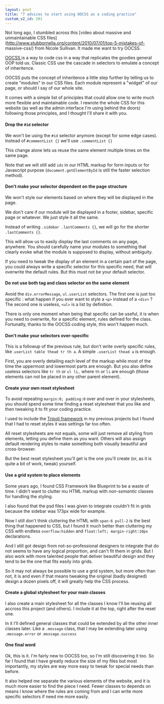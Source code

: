 ```yaml
---
layout: post
title: "7 advices to start using OOCSS as a coding practice"
custom_v2_id: 201
---
```


Not long ago, I stumbled across this [video about massive and unmaintainable
CSS files](http://www.stubbornella.org/content/2010/07/01/top-5-mistakes-of-
massive-css/) from Nicole Sullivan. It made me want to try OOCSS.

[OOCSS ](http://wiki.github.com/stubbornella/oocss/)is a way to code css in a
way that replicates the goodies general OOP told us. Classic CSS use the
cascade in selectors to emulate a concept of inheritence.

OOCSS puts the concept of inheritence a little step further by telling us to
create "modules" in our CSS files. Each module represent a "widget" of our
page, or should I say of our whole site.

It comes with a simple list of principles that could allow one to write much
more flexible and maintainable code. I rewrote the whole CSS for this website
(as well as the admin interface I'm using behind the doors) following those
principles, and I thought I'll share it with you.

#### Drop the `#id` selector

We won't be using the `#id` selector anymore (except for some edge cases).
Instead of `#commentList {}` we'll use `.commentList {}`

This change alone lets us reuse the same element multiple times on the same
page.

Note that we will still add `ids` in our HTML markup for form inputs or for
Javascript purpose (`document.getElementById` is still the faster selection
method).

#### Don't make your selector dependent on the page structure

We won't style our elements based on where they will be displayed in the page.

We don't care if our module will be displayed in a footer, sidebar, specific
page or whatever. We just style it all the same.

Instead of writing `.sidebar .lastComments {}`, we will go for the shorter
`.lastComments {}`.

This will allow us to easily display the last comments on any page, anywhere.
You should carefully name your modules to something that clearly evoke what
the module is supposed to display, without ambiguity.

If you need to tweak the display of an element in a certain part of the page,
you could always write a specific selector for this specific need, that will
overwrite the default rules. But this must not be your default selector.

#### Do not use both tag and class selector on the same element

Avoid the `div.errorMessage`, `ul.userList` selectors. The first one is just
too specific : what happen if you ever want to style a `<p>` instead of a
`<div>` ? The second one is useless, `<ul>` is a list by definition.

There is only one moment when being that specific can be useful, it is when
you need to overwrite, for a specific element, rules defined for the class.
Fortunatly, thanks to the OOCSS coding style, this won't happen much.

#### Don't make your selectors over-specific

This is a followup of the previous rule, but don't write overly specific
rules, like .`userList table thead tr th a`. A simple `.userList thead a` is
enough.

First, you are overly detailing each level of the markup while most of the
time the uppermost and lowermost parts are enough. But you also define useless
selectors like `tr th` or `ul li,` where `th` or `li` are enough (those
elements can not be placed in any other parent element).

#### Create your own reset stylesheet

To avoid repeating `margin:0; padding:0` over and over in your stylesheets,
you should spend some time finding a reset stylesheet that you like and then
tweaking it to fit your coding practice.

I used to include the [Tripoli framework](http://devkick.com/lab/tripoli/) in
my previous projects but I found that I had to reset styles it was settings
far too often.

All reset stylesheets are not equals, some will just remove all styling from
elements, letting you define them as you want. Others will also assign default
rendering styles to make something both visually beautiful and cross-browser.

But the best reset stylesheet you'll get is the one you'll create (or, as it
is quite a bit of work, tweak) yourself.

#### Use a grid system to place elements

Some years ago, I found CSS Framework like Blueprint to be a waste of time. I
didn't want to clutter mu HTML markup with _non-semantic_ classes for handling
the styling.

I also found that the psd files I was given to integrate couldn't fit in grids
because the sidebar was 173px wide for example.

Now I still don't think cluttering the HTML with `span-6 pull-2` is the best
thing that happened to CSS, but I found it much better than cluttering my CSS
with endless `overflow:hidden` and `float:left; margin-right:10px`
declarations.

And I still got design from not-so-professional designers to integrate that do
not seems to have any logical proportion, and can't fit them in grids. But I
also work with more talented people that deliver beautiful design and they
tend to be the one that fits easily into grids.

So it may not always be possible to use a grid system, but more often than
not, it is and even if that means tweaking the original (badly designed)
design a dozen pixels off, it will greatly help the CSS process.

#### Create a global stylesheet for your main classes

I also create a main stylesheet for all the classes I know I'll be reusing all
accross this project (and others). I include it at the top, right after the
reset one.

In it I'll defined general classes that could be extended by all the other
inner classes later. Like a `.message` class, that I may be extending later
using `.message.error` or .`message.success`

#### One final word

Ok, this is it. I'm fairly new to OOCSS too, so I'm still discovering it too.
So far I found that I have greatly reduce the size of my files but most
importantly, my styles are way more easy to tweak for special needs than
before.

It also helped me separate the various elements of the website, and it is much
more easier to find the piece I need. Fewer classes to depends on means I know
where the rules are coming from and I can write more specific selectors if
need me more easily.

